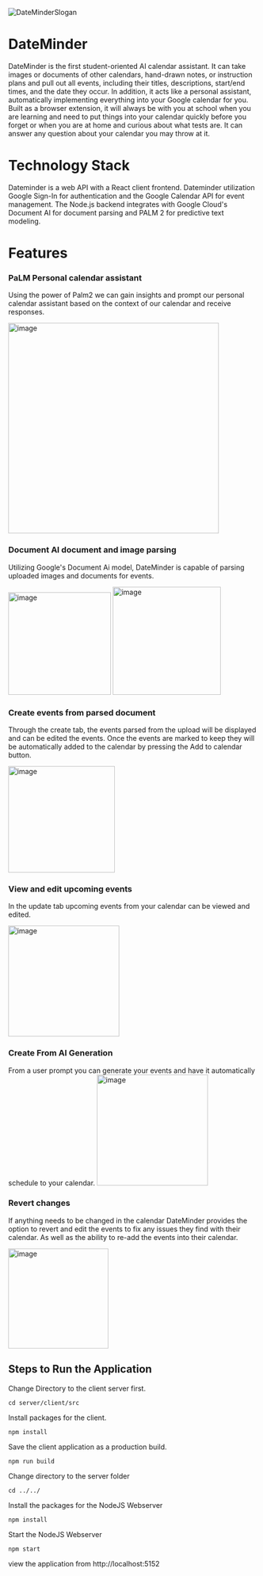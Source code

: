 ![DateMinderSlogan](https://github.com/OGarland001/gdsc-solution-challenge/assets/90644730/c4909e28-c421-4c60-8e11-f05a8c017a6f)

# DateMinder
DateMinder is the first student-oriented AI calendar assistant. It can take images or documents of other calendars, hand-drawn notes, or instruction plans and pull out all events, including their titles, descriptions, start/end times, and the date they occur. In addition, it acts like a personal assistant, automatically implementing everything into your Google calendar for you. Built as a browser extension, it will always be with you at school when you are learning and need to put things into your calendar quickly before you forget or when you are at home and curious about what tests are. It can answer any question about your calendar you may throw at it. 

# Technology Stack
Dateminder is a web API with a React client frontend. Dateminder utilization Google Sign-In for authentication and the Google Calendar API for event management. The Node.js backend integrates with Google Cloud's Document AI for document parsing and PALM 2 for predictive text modeling.

# Features


### PaLM Personal calendar assistant ###
Using the power of Palm2 we can gain insights and prompt our personal calendar assistant based on the context of our calendar and receive responses.

<img width="425" alt="image" src="https://github.com/OGarland001/gdsc-solution-challenge/assets/90644730/d2f5d713-96c1-4f2a-9e0c-9c30a696684d">


### Document AI document and image parsing ###
Utilizing Google's Document Ai model, DateMinder is capable of parsing uploaded images and documents for events.

<img width="207" alt="image" src="https://github.com/OGarland001/gdsc-solution-challenge/assets/90644730/be7a7e4d-1bf9-48b6-ad00-47f566f24c8d">
<img width="218" alt="image" src="https://github.com/OGarland001/gdsc-solution-challenge/assets/90644730/5ed2e082-a34d-4495-8f50-a808d08ab60e">


### Create events from parsed document ###
Through the create tab, the events parsed from the upload will be displayed and can be edited the events. Once the events are marked to keep they will be automatically added to the calendar by pressing the Add to calendar button.

<img width="215" alt="image" src="https://github.com/OGarland001/gdsc-solution-challenge/assets/90644730/cfb0f48e-d2f7-4dd8-904c-5f2ae645b5a5">


### View and edit upcoming events ###
In the update tab upcoming events from your calendar can be viewed and edited.

<img width="224" alt="image" src="https://github.com/OGarland001/gdsc-solution-challenge/assets/90644730/546ba2fb-063e-43fc-9678-4c327e861dbb">

### Create From AI Generation ###
From a user prompt you can generate your events and have it automatically schedule to your calendar.
<img width="224" alt="image" src="https://github.com/user-attachments/assets/4c73f002-f8a1-4247-8032-d79abb1ed667)">



### Revert changes ###
If anything needs to be changed in the calendar DateMinder provides the option to revert and edit the events to fix any issues they find with their calendar. As well as the ability to re-add the events into their calendar.

<img width="202" alt="image" src="https://github.com/OGarland001/gdsc-solution-challenge/assets/90644730/3a625460-51e0-4326-84b9-ecbe4ec1bd9e">


## Steps to Run the Application

Change Directory to the client server first.
```
cd server/client/src
```
Install packages for the client.
```
npm install
```
Save the client application as a production build.
```
npm run build
```
Change directory to the server folder
```
cd ../../
```
Install the packages for the NodeJS Webserver
```
npm install
```
Start the NodeJS Webserver
```
npm start
```

view the application from http://localhost:5152
